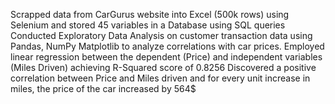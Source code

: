 Scrapped data from CarGurus website into Excel (500k rows) using Selenium and stored 45 variables in a Database using SQL queries
Conducted Exploratory Data Analysis on customer transaction data using Pandas, NumPy Matplotlib to analyze correlations with car prices.
Employed linear regression between the dependent (Price) and independent variables (Miles Driven) achieving R-Squared score of 0.8256
Discovered a positive correlation between Price and Miles driven and for every unit increase in miles, the price of the car increased by 564$
